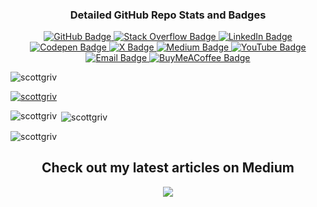 
<h3 align="center">Detailed GitHub Repo Stats and Badges</h3>
<p align="center">
    <a href="https://github.com/scottgriv" target="_blank">
        <img src="https://img.shields.io/badge/github-follow-9031AC?style=for-the-badge&logo=github&color=9031AC" alt="GitHub Badge" />
    </a>
    <a href="https://stackoverflow.com/users/3092847" target="_blank">
        <img src="https://img.shields.io/badge/stackoverflow-up_vote-FF7F1F?style=for-the-badge&logo=stackoverflow&color=FF7F1F" alt="Stack Overflow Badge" />
    </a>
    <a href="https://linkedin.com/in/scottgrivner/" target="_blank">
        <img src="https://img.shields.io/badge/linkedin-connect-0B65C2?style=for-the-badge&logo=linkedin&color=0B65C2" alt="LinkedIn Badge" />
    </a>
    <br>
    <a href="https://codepen.io/scottgriv" target="_blank">
        <img src="https://img.shields.io/badge/codepen-follow-FFFFFF?style=for-the-badge&logo=codepen&color=FFFFFF" alt="Codepen Badge" />
    </a>
    <a href="https://twitter.com/scottgrivner" target="_blank">
        <img src="https://img.shields.io/badge/X-follow-000000?style=for-the-badge&logo=x&color=000000" alt="X Badge" />
    </a>
    <a href="https://medium.com/@scottgrivner" target="_blank">
        <img src="https://img.shields.io/badge/medium-follow-34AA46?style=for-the-badge&logo=medium&color=34AA46" alt="Medium Badge" />
    </a>
    <a href="https://www.youtube.com/@scottgrivner" target="_blank" >
        <img src="https://img.shields.io/badge/youtube-subscribe-FF1612?style=for-the-badge&logo=youtube&color=FF1612" alt="YouTube Badge" />
    </a>
    <br>
    <a href="mailto:scott.grivner@gmail.com" target="_blank">
        <img src="https://img.shields.io/badge/gmail-contact me-DC4233?style=for-the-badge&logo=gmail" alt="Email Badge" />
    </a>
    <a href="https://www.buymeacoffee.com/scottgriv" target="_blank">
        <img src="https://img.shields.io/badge/buy me a coffee-support me-FEDE1F?style=for-the-badge&logo=buymeacoffee&color=FEDE1F" alt="BuyMeACoffee Badge" />
    </a>
</p>

<p align="left"> <img src="https://komarev.com/ghpvc/?username=scottgriv&label=Profile%20views&color=0e75b6&style=flat" alt="scottgriv" /> </p>

<p align="left"> <a href="https://github.com/ryo-ma/github-profile-trophy"><img src="https://github-profile-trophy.vercel.app/?username=scottgriv" alt="scottgriv" /></a> </p>

<p><img align="left" src="https://github-readme-stats.vercel.app/api/top-langs?username=scottgriv&show_icons=true&locale=en&layout=compact" alt="scottgriv" /></p>

<p>&nbsp;<img align="center" src="https://github-readme-stats.vercel.app/api?username=scottgriv&show_icons=true&locale=en" alt="scottgriv" /></p>

<p><img align="center" src="https://github-readme-streak-stats.herokuapp.com/?user=scottgriv&" alt="scottgriv" /></p>

<h2 align="center"><b>Check out my latest articles on Medium</b></h2>
<p align="center">
    <img src="https://github-read-medium.vercel.app/latest?username=scottgrivner&limit=6&theme=graywhite"/>
</p>